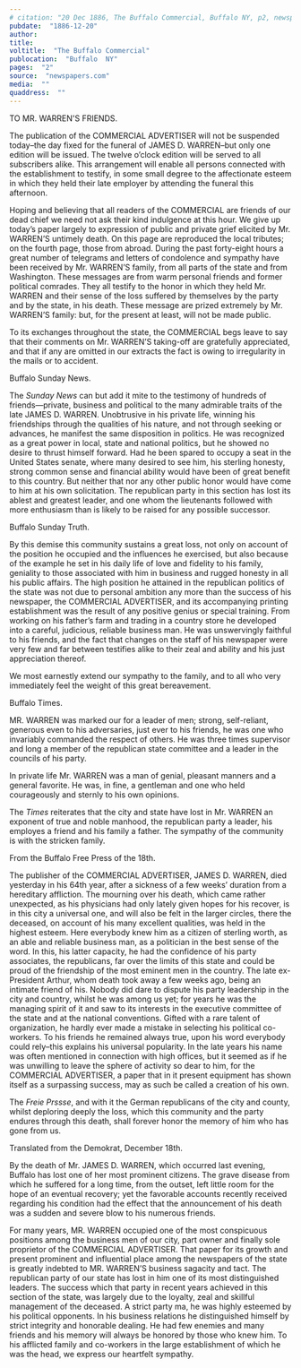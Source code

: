 ```yaml
---
# citation: "20 Dec 1886, The Buffalo Commercial, Buffalo NY, p2, newspapers.com."
pubdate:  "1886-12-20"
author: 
title: 
voltitle:  "The Buffalo Commercial"
publocation:  "Buffalo  NY"
pages:  "2"
source:  "newspapers.com"
media:  ""
quaddress:  ""
---
```

TO MR. WARREN'S FRIENDS.

The publication of the COMMERCIAL ADVERTISER will not be suspended today–the day fixed for the funeral of JAMES D. WARREN–but only one edition will be issued. The twelve o’clock edition will be served to all subscribers alike. This arrangement will enable all persons connected with the establishment to testify, in some small degree to the affectionate esteem in which they held their late employer by attending the funeral this afternoon.

Hoping and believing that all readers of the COMMERCIAL are friends of our dead chief we need not ask their kind indulgence at this hour. We give up today’s paper largely to expression of public and private grief elicited by Mr. WARREN’S untimely death. On this page are reproduced the local tributes; on the fourth page, those from abroad. During the past forty-eight hours a great number of telegrams and letters of condolence and sympathy have been received by Mr. WARREN’S family, from all parts of the state and from Washington. These messages are from warm personal friends and former political comrades. They all testify to the honor in which they held Mr. WARREN and their sense of the loss suffered by themselves by the party and by the state, in his death. These message are prized extremely by Mr. WARREN’S family: but, for the present at least, will not be made public. 

To its exchanges throughout the state, the COMMERCIAL begs leave to say that their comments on Mr. WARREN’S taking-off are gratefully appreciated, and that if any are omitted in our extracts the fact is owing to irregularity in the mails or to accident.

Buffalo Sunday News.

The *Sunday News* can but add it mite to the testimony of hundreds of friends—private, business and political to the many admirable traits of the late JAMES D. WARREN. Unobtrusive in his private life, winning his friendships through the qualities of his nature, and not through seeking or advances, he manifest the same disposition in politics. He was recognized as a great power in local, state and national politics, but he showed no desire to thrust himself forward. Had he been spared to occupy a seat in the United States senate, where many desired to see him, his sterling honesty, strong common sense and financial ability would have been of great benefit to this country. But neither that nor any other public honor would have come to him at his own solicitation. The republican party in this section has lost its ablest and greatest leader, and one whom the lieutenants followed with more enthusiasm than is likely to be raised for any possible successor.
 
Buffalo Sunday Truth.

By this demise this community sustains a great loss, not only on account of the position he occupied and the influences he exercised, but also because of the example he set in his daily life of love and fidelity to his family, geniality to those associated with him in business and rugged honesty in all his public affairs. The high position he attained in the republican politics of the state was not due to personal ambition any more than the success of his newspaper, the COMMERCIAL ADVERTISER, and its accompanying printing establishment was the result of any positive genius or special training. From working on his father’s farm and trading in a country store he developed into a careful, judicious, reliable business man. He was unswervingly faithful to his friends, and the fact that changes on the staff of his newspaper were very few and far between testifies alike to their zeal and ability and his just appreciation thereof.

We most earnestly extend our sympathy to the family, and to all who very immediately feel the weight of this great bereavement.

Buffalo Times.

MR. WARREN was marked our for a leader of men; strong, self-reliant, generous even to his adversaries, just ever to his friends, he was one who invariably commanded the respect of others. He was three times supervisor and long a member of the republican state committee and a leader in the councils of his party.

In private life Mr. WARREN was a man of genial, pleasant manners and a general favorite. He was, in fine, a gentleman and one who held courageously and sternly to his own opinions. 

The *Times* reiterates that the city and state have lost in Mr. WARREN an exponent of true and noble manhood, the republican party a leader, his employes a friend and his family a father. The sympathy of the community is with the stricken family.

From the Buffalo Free Press of the 18th.

The publisher of the COMMERCIAL ADVERTISER, JAMES D. WARREN, died yesterday in his 64th year, after a sickness of a few weeks’ duration from a hereditary affliction. The mourning over his death, which came rather unexpected, as his physicians had only lately given hopes for his recover, is in this city a universal one, and will also be felt in the larger circles, there the deceased, on account of his many excellent qualities, was held in the highest esteem. Here everybody knew him as a citizen of sterling worth, as an able and reliable business man, as a politician in the best sense of the word. In this, his latter capacity, he had the confidence of his party associates, the republicans, far over the limits of this state and could be proud of the friendship of the most eminent men in the country. The late ex-President Arthur, whom death took away a few weeks ago, being an intimate friend of his. Nobody did dare to dispute his party leadership in the city and country, whilst he was among us yet; for years he was the managing spirit of it and saw to its interests in the executive committee of the state and at the national conventions. Gifted with a rare talent of organization, he hardly ever made a mistake in selecting his political co-workers. To his friends he remained always true, upon his word everybody could rely–this explains his universal popularity. In the late years his name was often mentioned in connection with high offices, but it seemed as if he was unwilling to leave the sphere of activity so dear to him, for the COMMERCIAL ADVERTISER, a paper that in it present equipment has shown itself as a surpassing success, may as such be called a creation of his own.

The *Freie Prssse*, and with it the German republicans of the city and county, whilst deploring deeply the loss, which this community and the party endures through this death, shall forever honor the memory of him who has gone from us.

Translated from the Demokrat, December 18th.

By the death of Mr. JAMES D. WARREN, which occurred last evening, Buffalo has lost one of her most prominent citizens. The grave disease from which he suffered for a long time, from the outset, left little room for the hope of an eventual recovery; yet the favorable accounts recently received regarding his condition had the effect that the announcement of his death was a sudden and severe blow to his numerous friends.

For many years, MR. WARREN occupied one of the most conspicuous positions among the business men of our city, part owner and finally sole proprietor of the COMMERCIAL ADVERTISER. That paper for its growth and present prominent and influential place among the newspapers of the state is greatly indebted to MR. WARREN’S business sagacity and tact. The republican party of our state has lost in him one of its most distinguished leaders. The success which that party in recent years achieved in this section of the state, was largely due to the loyalty, zeal and skillful management of the deceased. A strict party ma, he was highly esteemed by his political opponents. In his business relations he distinguished himself by strict integrity and honorable dealing. He had few enemies and many friends and his memory will always be honored by those who knew him. To his afflicted family and co-workers in the large establishment of which he was the head, we express our heartfelt sympathy.  



